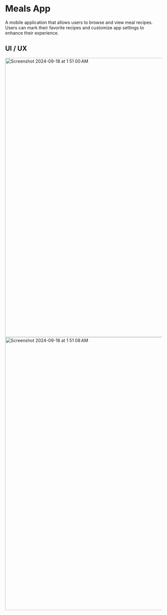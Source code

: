 
# Meals App

A mobile application that allows users to browse and view meal recipes. Users can mark their favorite recipes and customize app settings to enhance their experience.



## UI / UX

<img width="900" alt="Screenshot 2024-09-18 at 1 51 00 AM" src="https://github.com/user-attachments/assets/86f719c9-0167-43de-ba20-5e9a5d727a12">
<img width="880" alt="Screenshot 2024-09-18 at 1 51 08 AM" src="https://github.com/user-attachments/assets/d1a39711-401e-43ce-a29b-b2f644cf6bfa">



